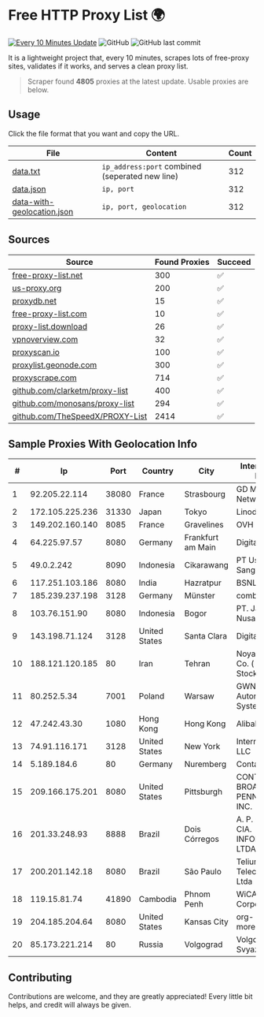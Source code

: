 
# Free HTTP Proxy List 🌍

[![Every 10 Minutes Update](https://github.com/mertguvencli/http-proxy-list/actions/workflows/main.yml/badge.svg?branch=main)](https://github.com/mertguvencli/http-proxy-list/actions/workflows/main.yml)
![GitHub](https://img.shields.io/github/license/mertguvencli/http-proxy-list)
![GitHub last commit](https://img.shields.io/github/last-commit/mertguvencli/http-proxy-list)

It is a lightweight project that, every 10 minutes, scrapes lots of free-proxy sites, validates if it works, and serves a clean proxy list.


> Scraper found **4805** proxies at the latest update. Usable proxies are below.

## Usage

Click the file format that you want and copy the URL.


|File|Content|Count|
|----|-------|-----|
|[data.txt](https://raw.githubusercontent.com/mertguvencli/http-proxy-list/main/proxy-list/data.txt)|`ip_address:port` combined (seperated new line)|312|
|[data.json](https://raw.githubusercontent.com/mertguvencli/http-proxy-list/main/proxy-list/data.json)|`ip, port`|312|
|[data-with-geolocation.json](https://raw.githubusercontent.com/mertguvencli/http-proxy-list/main/proxy-list/data-with-geolocation.json)|`ip, port, geolocation`|312|

## Sources

|Source|Found Proxies|Succeed|
|------|-------------|-------|
|[free-proxy-list.net](https://free-proxy-list.net)|300|✅|
|[us-proxy.org](https://www.us-proxy.org)|200|✅|
|[proxydb.net](http://proxydb.net)|15|✅|
|[free-proxy-list.com](https://free-proxy-list.com/?page=&port=&type%5B%5D=http&type%5B%5D=https&up_time=0&search=Search)|10|✅|
|[proxy-list.download](https://www.proxy-list.download/HTTP)|26|✅|
|[vpnoverview.com](https://vpnoverview.com/privacy/anonymous-browsing/free-proxy-servers)|32|✅|
|[proxyscan.io](https://www.proxyscan.io)|100|✅|
|[proxylist.geonode.com](https://proxylist.geonode.com/api/proxy-list?limit=300&page=1&sort_by=lastChecked&sort_type=desc&protocols=http,https)|300|✅|
|[proxyscrape.com](https://api.proxyscrape.com/v2/?request=displayproxies&protocol=http&timeout=10000&country=all&ssl=all&anonymity=all)|714|✅|
|[github.com/clarketm/proxy-list](https://raw.githubusercontent.com/clarketm/proxy-list/master/proxy-list-raw.txt)|400|✅|
|[github.com/monosans/proxy-list](https://raw.githubusercontent.com/monosans/proxy-list/main/proxies/http.txt)|294|✅|
|[github.com/TheSpeedX/PROXY-List](https://raw.githubusercontent.com/TheSpeedX/PROXY-List/master/http.txt)|2414|✅|


## Sample Proxies With Geolocation Info

|#|Ip|Port|Country|City|Internet Service Provider|
|-|--|----|-------|----|-------------------------|
|1|92.205.22.114|38080|France|Strasbourg|GD MASS Network|
|2|172.105.225.236|31330|Japan|Tokyo|Linode, LLC|
|3|149.202.160.140|8085|France|Gravelines|OVH SAS|
|4|64.225.97.57|8080|Germany|Frankfurt am Main|DigitalOcean, LLC|
|5|49.0.2.242|8090|Indonesia|Cikarawang|PT Usaha Adi Sanggoro|
|6|117.251.103.186|8080|India|Hazratpur|BSNL Internet|
|7|185.239.237.198|3128|Germany|Münster|combahton GmbH|
|8|103.76.151.90|8080|Indonesia|Bogor|PT. Java Digital Nusantara|
|9|143.198.71.124|3128|United States|Santa Clara|DigitalOcean, LLC|
|10|188.121.120.185|80|Iran|Tehran|Noyan Abr Arvan Co. ( Private Joint Stock)|
|11|80.252.5.34|7001|Poland|Warsaw|GWNET Autonomus System|
|12|47.242.43.30|1080|Hong Kong|Hong Kong|Alibaba.com LLC|
|13|74.91.116.171|3128|United States|New York|Internap Holding LLC|
|14|5.189.184.6|80|Germany|Nuremberg|Contabo GmbH|
|15|209.166.175.201|8080|United States|Pittsburgh|CONTINENTAL BROADBAND PENNSYLVANIA, INC.|
|16|201.33.248.93|8888|Brazil|Dois Córregos|A. P. OLIVEIRA & CIA. INFORMATICA LTDA.|
|17|200.201.142.18|8080|Brazil|São Paulo|Telium Telecomunicações Ltda|
|18|119.15.81.74|41890|Cambodia|Phnom Penh|WiCAM Corporation Ltd|
|19|204.185.204.64|8080|United States|Kansas City|org-morenet.more.net|
|20|85.173.221.214|80|Russia|Volgograd|Volgograd Electro Svyaz|



## Contributing

Contributions are welcome, and they are greatly appreciated! Every
little bit helps, and credit will always be given.

